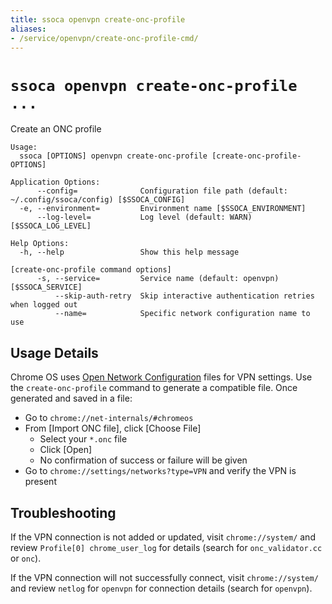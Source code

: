 ```yaml
---
title: ssoca openvpn create-onc-profile
aliases:
- /service/openvpn/create-onc-profile-cmd/
---
```


# `ssoca openvpn create-onc-profile ...`

Create an ONC profile

    Usage:
      ssoca [OPTIONS] openvpn create-onc-profile [create-onc-profile-OPTIONS]

    Application Options:
          --config=              Configuration file path (default: ~/.config/ssoca/config) [$SSOCA_CONFIG]
      -e, --environment=         Environment name [$SSOCA_ENVIRONMENT]
          --log-level=           Log level (default: WARN) [$SSOCA_LOG_LEVEL]

    Help Options:
      -h, --help                 Show this help message

    [create-onc-profile command options]
          -s, --service=         Service name (default: openvpn) [$SSOCA_SERVICE]
              --skip-auth-retry  Skip interactive authentication retries when logged out
              --name=            Specific network configuration name to use


## Usage Details

Chrome OS uses [Open Network Configuration](https://chromium.googlesource.com/chromium/src/+/master/components/onc/docs/onc_spec.md) files for VPN settings. Use the `create-onc-profile` command to generate a compatible file. Once generated and saved in a file:

 * Go to `chrome://net-internals/#chromeos`
 * From [Import ONC file], click [Choose File]
    * Select your `*.onc` file
    * Click [Open]
    * No confirmation of success or failure will be given
 * Go to `chrome://settings/networks?type=VPN` and verify the VPN is present


## Troubleshooting

If the VPN connection is not added or updated, visit `chrome://system/` and review `Profile[0] chrome_user_log` for details (search for `onc_validator.cc` or `onc`).

If the VPN connection will not successfully connect, visit `chrome://system/` and review `netlog` for `openvpn` for connection details (search for `openvpn`).
